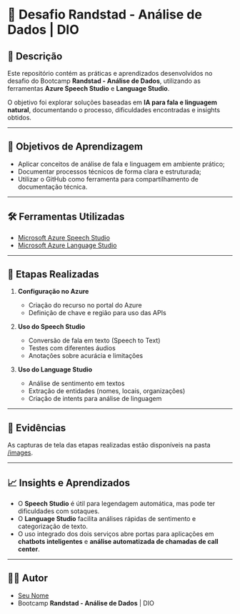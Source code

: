 # 🚀 Desafio Randstad - Análise de Dados | DIO

## 📌 Descrição
Este repositório contém as práticas e aprendizados desenvolvidos no desafio do Bootcamp **Randstad - Análise de Dados**, utilizando as ferramentas **Azure Speech Studio** e **Language Studio**.

O objetivo foi explorar soluções baseadas em **IA para fala e linguagem natural**, documentando o processo, dificuldades encontradas e insights obtidos.

---

## 🎯 Objetivos de Aprendizagem
- Aplicar conceitos de análise de fala e linguagem em ambiente prático;
- Documentar processos técnicos de forma clara e estruturada;
- Utilizar o GitHub como ferramenta para compartilhamento de documentação técnica.

---

## 🛠️ Ferramentas Utilizadas
- [Microsoft Azure Speech Studio](https://speech.microsoft.com/)
- [Microsoft Azure Language Studio](https://language.cognitive.azure.com/)

---

## 🔎 Etapas Realizadas
1. **Configuração no Azure**  
   - Criação do recurso no portal do Azure  
   - Definição de chave e região para uso das APIs  

2. **Uso do Speech Studio**  
   - Conversão de fala em texto (Speech to Text)  
   - Testes com diferentes áudios  
   - Anotações sobre acurácia e limitações  

3. **Uso do Language Studio**  
   - Análise de sentimento em textos  
   - Extração de entidades (nomes, locais, organizações)  
   - Criação de intents para análise de linguagem  

---

## 📸 Evidências
As capturas de tela das etapas realizadas estão disponíveis na pasta [/images](/images).

---

## 📈 Insights e Aprendizados
- O **Speech Studio** é útil para legendagem automática, mas pode ter dificuldades com sotaques.  
- O **Language Studio** facilita análises rápidas de sentimento e categorização de texto.  
- O uso integrado dos dois serviços abre portas para aplicações em **chatbots inteligentes** e **análise automatizada de chamadas de call center**.  

---

## 👨‍💻 Autor
- [Seu Nome](https://github.com/SEU-USUARIO)
- Bootcamp **Randstad - Análise de Dados** | DIO
